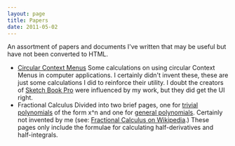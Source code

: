 ```yaml
---
layout: page
title: Papers
date: 2011-05-02
---
```

An assortment of papers and documents I've written that may be useful but
have not been converted to HTML.

* [Circular Context Menus](/papers/ccm01.01.11.2005.pdf)
  Some calculations on using circular Context Menus in computer applications.
  I certainly didn't invent these, these are just some calculations I did to
  reinforce their utility.  I doubt the creators of
  [Sketch Book Pro](http://usa.autodesk.com/adsk/servlet/pc/index?id=6848332&siteID=123112)
  were influenced by my work, but they did get the UI right.
* Fractional Calculus
  Divided into two brief pages, one for
  [trivial polynomials](/papers/fractional-trivials.pdf) of the form x^n
  and one for [general polynomials](/papers/fractional-polynomials.pdf).
  Certainly not invented by me (see:
  [Fractional Calculus on Wikipedia](http://en.wikipedia.org/wiki/Fractional_calculus).)
  These pages only include the formulae for calculating half-derivatives and
  half-integrals.
